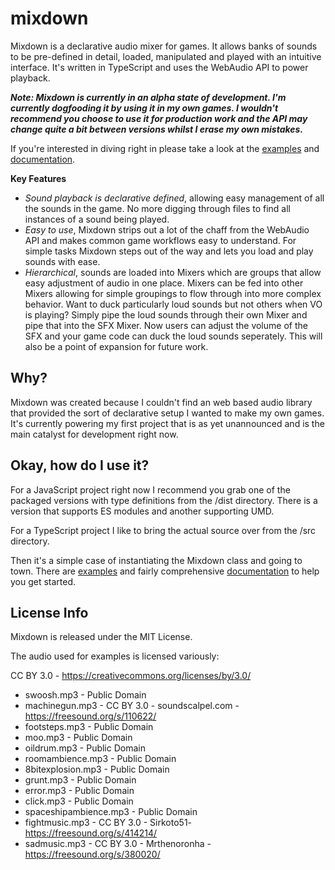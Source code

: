 # mixdown
Mixdown is a declarative audio mixer for games. It allows banks of sounds to be pre-defined in detail, loaded, manipulated and played with an intuitive interface. It's written in TypeScript and uses the WebAudio API to power playback.

**_Note: Mixdown is currently in an alpha state of development. I'm currently dogfooding it by using it in my own games. I wouldn't recommend you choose to use it for production work and the API may change quite a bit between versions whilst I erase my own mistakes._**

If you're interested in diving right in please take a look at the [examples](https://meheleventyone.github.io/mixdown/examples/) and [documentation](https://meheleventyone.github.io/mixdown/api/).

**Key Features**
* *Sound playback is declarative defined*, allowing easy management of all the sounds in the game. No more digging through files to find all instances of a sound being played.
* *Easy to use*, Mixdown strips out a lot of the chaff from the WebAudio API and makes common game workflows easy to understand. For simple tasks Mixdown steps out of the way and lets you load and play sounds with ease.
* *Hierarchical*, sounds are loaded into Mixers which are groups that allow easy adjustment of audio in one place. Mixers can be fed into other Mixers allowing for simple groupings to flow through into more complex behavior. Want to duck particularly loud sounds but not others when VO is playing? Simply pipe the loud sounds through their own Mixer and pipe that into the SFX Mixer. Now users can adjust the volume of the SFX and your game code can duck the loud sounds seperately. This will also be a point of expansion for future work.

## Why?
Mixdown was created because I couldn't find an web based audio library that provided the sort of declarative setup I wanted to make my own games. It's currently powering my first project that is as yet unannounced and is the main catalyst for development right now.

## Okay, how do I use it?
For a JavaScript project right now I recommend you grab one of the packaged versions with type definitions from the /dist directory. There is a version that supports ES modules and another supporting UMD.

For a TypeScript project I like to bring the actual source over from the /src directory.

Then it's a simple case of instantiating the Mixdown class and going to town. There are [examples](https://meheleventyone.github.io/mixdown/examples/) and fairly comprehensive [documentation](https://meheleventyone.github.io/mixdown/api/) to help you get started.

## License Info
Mixdown is released under the MIT License.

The audio used for examples is licensed variously:

CC BY 3.0 - https://creativecommons.org/licenses/by/3.0/

* swoosh.mp3 - Public Domain
* machinegun.mp3 - CC BY 3.0 - soundscalpel.com - https://freesound.org/s/110622/
* footsteps.mp3 - Public Domain
* moo.mp3 - Public Domain
* oildrum.mp3 - Public Domain
* roomambience.mp3 - Public Domain
* 8bitexplosion.mp3 - Public Domain
* grunt.mp3 - Public Domain
* error.mp3 - Public Domain
* click.mp3 - Public Domain
* spaceshipambience.mp3 - Public Domain
* fightmusic.mp3 - CC BY 3.0 - Sirkoto51- https://freesound.org/s/414214/
* sadmusic.mp3 - CC BY 3.0 - Mrthenoronha - https://freesound.org/s/380020/
